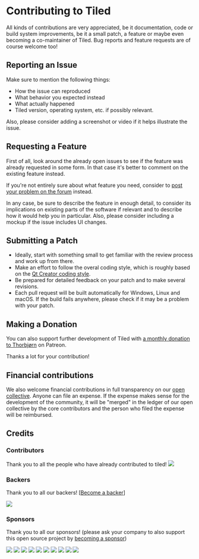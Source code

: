 # Contributing to Tiled

All kinds of contributions are very appreciated, be it documentation, code or build system improvements, be it a small patch, a feature or maybe even becoming a co-maintainer of Tiled. Bug reports and feature requests are of course welcome too!

## Reporting an Issue

Make sure to mention the following things:

* How the issue can reproduced
* What behavior you expected instead
* What actually happened
* Tiled version, operating system, etc. if possibly relevant.

Also, please consider adding a screenshot or video if it helps illustrate the issue.

## Requesting a Feature

First of all, look around the already open issues to see if the feature was already requested in some form. In that case it's better to comment on the existing feature instead.

If you're not entirely sure about what feature you need, consider to [post your problem on the forum](http://discourse.mapeditor.org/) instead.

In any case, be sure to describe the feature in enough detail, to consider its implications on existing parts of the software if relevant and to describe how it would help you in particular. Also, please consider including a mockup if the issue includes UI changes.

## Submitting a Patch

* Ideally, start with something small to get familiar with the review process and work up from there.
* Make an effort to follow the overal coding style, which is roughly based on the [Qt Creator coding style](https://doc-snapshots.qt.io/qtcreator-extending/coding-style.html).
* Be prepared for detailed feedback on your patch and to make several revisions.
* Each pull request will be built automatically for Windows, Linux and macOS. If the build fails anywhere, please check if it may be a problem with your patch.

## Making a Donation

You can also support further development of Tiled with [a monthly donation to Thorbjørn](https://www.patreon.com/bjorn) on Patreon.

Thanks a lot for your contribution!


## Financial contributions

We also welcome financial contributions in full transparency on our [open collective](https://opencollective.com/tiled).
Anyone can file an expense. If the expense makes sense for the development of the community, it will be "merged" in the ledger of our open collective by the core contributors and the person who filed the expense will be reimbursed.


## Credits


### Contributors

Thank you to all the people who have already contributed to tiled!
<a href="graphs/contributors"><img src="https://opencollective.com/tiled/contributors.svg?width=890" /></a>


### Backers

Thank you to all our backers! [[Become a backer](https://opencollective.com/tiled#backer)]

<a href="https://opencollective.com/tiled#backers" target="_blank"><img src="https://opencollective.com/tiled/backers.svg?width=890"></a>


### Sponsors

Thank you to all our sponsors! (please ask your company to also support this open source project by [becoming a sponsor](https://opencollective.com/tiled#sponsor))

<a href="https://opencollective.com/tiled/sponsor/0/website" target="_blank"><img src="https://opencollective.com/tiled/sponsor/0/avatar.svg"></a>
<a href="https://opencollective.com/tiled/sponsor/1/website" target="_blank"><img src="https://opencollective.com/tiled/sponsor/1/avatar.svg"></a>
<a href="https://opencollective.com/tiled/sponsor/2/website" target="_blank"><img src="https://opencollective.com/tiled/sponsor/2/avatar.svg"></a>
<a href="https://opencollective.com/tiled/sponsor/3/website" target="_blank"><img src="https://opencollective.com/tiled/sponsor/3/avatar.svg"></a>
<a href="https://opencollective.com/tiled/sponsor/4/website" target="_blank"><img src="https://opencollective.com/tiled/sponsor/4/avatar.svg"></a>
<a href="https://opencollective.com/tiled/sponsor/5/website" target="_blank"><img src="https://opencollective.com/tiled/sponsor/5/avatar.svg"></a>
<a href="https://opencollective.com/tiled/sponsor/6/website" target="_blank"><img src="https://opencollective.com/tiled/sponsor/6/avatar.svg"></a>
<a href="https://opencollective.com/tiled/sponsor/7/website" target="_blank"><img src="https://opencollective.com/tiled/sponsor/7/avatar.svg"></a>
<a href="https://opencollective.com/tiled/sponsor/8/website" target="_blank"><img src="https://opencollective.com/tiled/sponsor/8/avatar.svg"></a>
<a href="https://opencollective.com/tiled/sponsor/9/website" target="_blank"><img src="https://opencollective.com/tiled/sponsor/9/avatar.svg"></a>